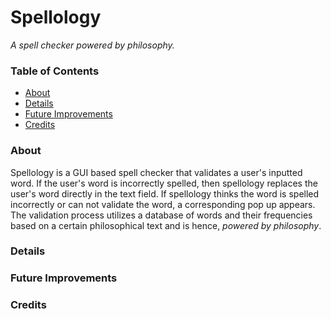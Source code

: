 # Spellology
*A spell checker powered by philosophy.*

### Table of Contents
- [About](#about)
- [Details](#details)
- [Future Improvements](#future-improvements)
- [Credits](#credits)

### About

Spellology is a GUI based spell checker that validates a user's inputted word. If the user's word is incorrectly spelled, then spellology replaces the user's word directly in the text field. If spellology thinks the word is spelled incorrectly or can not validate the word, a corresponding pop up appears. The validation process utilizes a database of words and their frequencies based on a certain philosophical text and is hence, *powered by philosophy*.

### Details

### Future Improvements

### Credits
